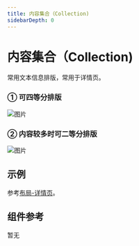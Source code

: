 ```yaml
---
title: 内容集合（Collection)
sidebarDepth: 0
---
```


# 内容集合（Collection)

常用文本信息排版，常用于详情页。

### ① 可四等分排版

![图片](http://baiduyun-guideline.bj.bcebos.com/console/widget/collection/collection-1@2x.png?process=none)

### ② 内容较多时可二等分排版

![图片](http://baiduyun-guideline.bj.bcebos.com/console/widget/collection/collection-2@2x.png?process=none)

## 示例

参考[布局-详情页](/console/layout/Details.html)。

## 组件参考

暂无
